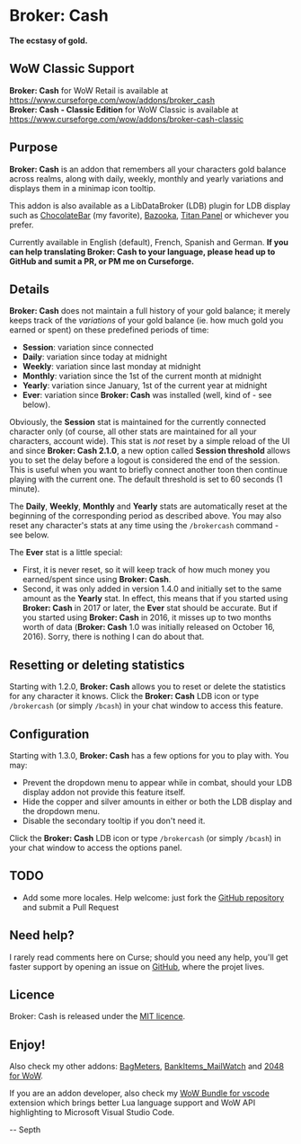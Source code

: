 # Broker: Cash
**The ecstasy of gold.**

## WoW Classic Support
**Broker: Cash** for WoW Retail is available at https://www.curseforge.com/wow/addons/broker_cash  
**Broker: Cash - Classic Edition** for WoW Classic is available at https://www.curseforge.com/wow/addons/broker-cash-classic


## Purpose
**Broker: Cash** is an addon that remembers all your characters gold balance across realms, along with daily, weekly, monthly and yearly variations and displays them in a minimap icon tooltip.

This addon is also available as a LibDataBroker (LDB) plugin for LDB display such as [ChocolateBar](https://www.curseforge.com/wow/addons/chocolatebar) (my favorite), [Bazooka](https://www.curseforge.com/wow/addons/bazooka), [Titan Panel](https://www.curseforge.com/wow/addons/titan-panel) or whichever you prefer.

Currently available in English (default), French, Spanish and German. **If you can help translating Broker: Cash to your language, please head up to GitHub and sumit a PR, or PM me on Curseforge.**


## Details
**Broker: Cash** does not maintain a full history of your gold balance; it merely keeps track of the *variations* of your gold balance (ie. how much gold you earned or spent) on these predefined periods of time:

* **Session**: variation since connected
* **Daily**: variation since today at midnight
* **Weekly**: variation since last monday at midnight
* **Monthly**: variation since the 1st of the current month at midnight
* **Yearly**: variation since January, 1st of the current year at midnight
* **Ever**: variation since **Broker: Cash** was installed (well, kind of - see below).

Obviously, the **Session** stat is maintained for the currently connected character only (of course, all other stats are maintained for all your characters, account wide). This stat is *not* reset by a simple reload of the UI and since **Broker: Cash 2.1.0**, a new option called **Session threshold** allows you to set the delay before a logout is considered the end of the session. This is useful when you want to briefly connect another toon then continue playing with the current one. The default threshold is set to 60 seconds (1 minute).

The **Daily**, **Weekly**, **Monthly** and **Yearly** stats are automatically reset at the beginning of the corresponding period as described above. You may also reset any character's stats at any time using the `/brokercash` command - see below.

The **Ever** stat is a little special:

- First, it is never reset, so it will keep track of how much money you earned/spent since using **Broker: Cash**.
- Second, it was only added in version 1.4.0 and initially set to the same amount as the **Yearly** stat. In effect, this means that if you started using **Broker: Cash** in 2017 or later, the **Ever** stat should be accurate. But if you started using **Broker: Cash** in 2016, it misses up to two months worth of data (**Broker: Cash** 1.0 was initially released on October 16, 2016). Sorry, there is nothing I can do about that.


## Resetting or deleting statistics
Starting with 1.2.0, **Broker: Cash** allows you to reset or delete the statistics for any character it knows. Click the **Broker: Cash** LDB icon or type `/brokercash` (or simply `/bcash`) in your chat window to access this feature.


## Configuration
Starting with 1.3.0, **Broker: Cash** has a few options for you to play with. You may:

- Prevent the dropdown menu to appear while in combat, should your LDB display addon not provide this feature itself.
- Hide the copper and silver amounts in either or both the LDB display and the dropdown menu.
- Disable the secondary tooltip if you don't need it.

Click the **Broker: Cash** LDB icon or type `/brokercash` (or simply `/bcash`) in your chat window to access the options panel.


## TODO
* Add some more locales. Help welcome: just fork the [GitHub repository](https://github.com/Septh/WoW-Broker_Cash) and submit a Pull Request


## Need help?
I rarely read comments here on Curse; should you need any help, you'll get faster support by opening an issue on [GitHub](https://github.com/Septh/WoW-Broker_Cash), where the projet lives.


## Licence
Broker: Cash is released under the [MIT licence](https://opensource.org/licenses/MIT).


## Enjoy!
Also check my other addons: [BagMeters](https://www.curseforge.com/wow/addons/bagmeters), [BankItems_MailWatch](https://www.curseforge.com/wow/addons/bankitems_mailwatch) and [2048 for WoW](https://www.curseforge.com/wow/addons/wow2048).

If you are an addon developer, also check my [WoW Bundle for vscode](https://marketplace.visualstudio.com/items?itemName=Septh.wow-bundle) extension which brings better Lua language support and WoW API highlighting to Microsoft Visual Studio Code.

-- Septh
